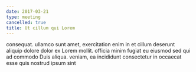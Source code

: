 ```yaml
---
date: 2017-03-21
type: meeting
cancelled: true
title: Ut cillum qui Lorem
---
```

consequat. ullamco sunt amet, exercitation enim in et cillum deserunt aliquip dolore dolor ex Lorem mollit. officia minim fugiat eu eiusmod sed qui ad commodo Duis aliqua. veniam, ea incididunt consectetur in occaecat esse quis nostrud ipsum sint